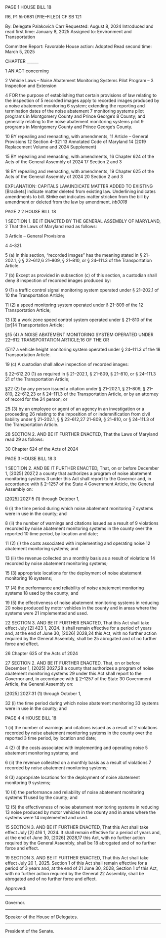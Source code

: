 PAGE 1
HOUSE BILL 18

R6, P1 5lr0681
(PRE–FILED) CF SB 121

By: Delegate Palakovich Carr
Requested: August 8, 2024
Introduced and read first time: January 8, 2025
Assigned to: Environment and Transportation

Committee Report: Favorable
House action: Adopted
Read second time: March 5, 2025

CHAPTER ______

1 AN ACT concerning

2 Vehicle Laws – Noise Abatement Monitoring Systems Pilot Program –
3 Inspection and Extension

4 FOR the purpose of establishing that certain provisions of law relating to the inspection of
5 recorded images apply to recorded images produced by a noise abatement monitoring
6 system; extending the reporting and termination dates of the noise abatement
7 monitoring systems pilot programs in Montgomery County and Prince George’s
8 County; and generally relating to the noise abatement monitoring systems pilot
9 programs in Montgomery County and Prince George’s County.

10 BY repealing and reenacting, with amendments,
11 Article – General Provisions
12 Section 4–321
13 Annotated Code of Maryland
14 (2019 Replacement Volume and 2024 Supplement)

15 BY repealing and reenacting, with amendments,
16 Chapter 624 of the Acts of the General Assembly of 2024
17 Section 2 and 3

18 BY repealing and reenacting, with amendments,
19 Chapter 625 of the Acts of the General Assembly of 2024
20 Section 2 and 3

EXPLANATION: CAPITALS LAW.INDICATE MATTER ADDED TO EXISTING
[Brackets] indicate matter deleted from existing law.
Underlining indicates amendments to bill.
~~Strike~~ ~~out~~ indicates matter stricken from the bill by amendment or deleted from the law by
amendment. *hb0018*

PAGE 2
2 HOUSE BILL 18

1 SECTION 1. BE IT ENACTED BY THE GENERAL ASSEMBLY OF MARYLAND,
2 That the Laws of Maryland read as follows:

3 Article – General Provisions

4 4–321.

5 (a) In this section, “recorded images” has the meaning stated in § 21–202.1, §
§ 22–612,6 21–809, § 21–810, or § 24–111.3 of the Transportation Article.

7 (b) Except as provided in subsection (c) of this section, a custodian shall deny
8 inspection of recorded images produced by:

9 (1) a traffic control signal monitoring system operated under § 21–202.1 of
10 the Transportation Article;

11 (2) a speed monitoring system operated under § 21–809 of the
12 Transportation Article;

13 (3) a work zone speed control system operated under § 21–810 of the
[or]14 Transportation Article;

§15 (4) A NOISE ABATEMENT MONITORING SYSTEM OPERATED UNDER
22–612 TRANSPORTATION ARTICLE;16 OF THE OR

(5)17 a vehicle height monitoring system operated under § 24–111.3 of the
18 Transportation Article.

19 (c) A custodian shall allow inspection of recorded images:

§ 22–612,20 (1) as required in § 21–202.1, § 21–809, § 21–810, or § 24–111.3
21 of the Transportation Article;

§22 (2) by any person issued a citation under § 21–202.1, § 21–809, § 21–810,
22–612,23 or § 24–111.3 of the Transportation Article, or by an attorney of record for the
24 person; or

25 (3) by an employee or agent of an agency in an investigation or a proceeding
26 relating to the imposition of or indemnification from civil liability under § 21–202.1, §
§ 22–612,27 21–809, § 21–810, or § 24–111.3 of the Transportation Article.

28 SECTION 2. AND BE IT FURTHER ENACTED, That the Laws of Maryland read
29 as follows:

30 Chapter 624 of the Acts of 2024

PAGE 3
HOUSE BILL 18 3

1 SECTION 2. AND BE IT FURTHER ENACTED, That, on or before December 1,
[2025] 2027,2 a county that authorizes a program of noise abatement monitoring systems
3 under this Act shall report to the Governor and, in accordance with § 2–1257 of the State
4 Government Article, the General Assembly on:

[2025] 2027:5 (1) through October 1,

6 (i) the time period during which noise abatement monitoring
7 systems were in use in the county; and

8 (ii) the number of warnings and citations issued as a result of
9 violations recorded by noise abatement monitoring systems in the county over the reported
10 time period, by location and date;

11 (2) (i) the costs associated with implementing and operating noise
12 abatement monitoring systems; and

13 (ii) the revenue collected on a monthly basis as a result of violations
14 recorded by noise abatement monitoring systems;

15 (3) appropriate locations for the deployment of noise abatement monitoring
16 systems;

17 (4) the performance and reliability of noise abatement monitoring systems
18 used by the county; and

19 (5) the effectiveness of noise abatement monitoring systems in reducing
20 noise produced by motor vehicles in the county and in areas where the systems were
21 implemented and used.

22 SECTION 3. AND BE IT FURTHER ENACTED, That this Act shall take effect July
[2] 423 1, 2024. It shall remain effective for a period of years and, at the end of June 30,
[2026] 2028,24 this Act, with no further action required by the General Assembly, shall be
25 abrogated and of no further force and effect.

26 Chapter 625 of the Acts of 2024

27 SECTION 2. AND BE IT FURTHER ENACTED, That, on or before December 1,
[2025] 2027,28 a county that authorizes a program of noise abatement monitoring systems
29 under this Act shall report to the Governor and, in accordance with § 2–1257 of the State
30 Government Article, the General Assembly on:

[2025] 2027:31 (1) through October 1,

32 (i) the time period during which noise abatement monitoring
33 systems were in use in the county; and

PAGE 4
4 HOUSE BILL 18

1 (ii) the number of warnings and citations issued as a result of
2 violations recorded by noise abatement monitoring systems in the county over the reported
3 time period, by location and date;

4 (2) (i) the costs associated with implementing and operating noise
5 abatement monitoring systems; and

6 (ii) the revenue collected on a monthly basis as a result of violations
7 recorded by noise abatement monitoring systems;

8 (3) appropriate locations for the deployment of noise abatement monitoring
9 systems;

10 (4) the performance and reliability of noise abatement monitoring systems
11 used by the county; and

12 (5) the effectiveness of noise abatement monitoring systems in reducing
13 noise produced by motor vehicles in the county and in areas where the systems were
14 implemented and used.

15 SECTION 3. AND BE IT FURTHER ENACTED, That this Act shall take effect July
[2] 416 1, 2024. It shall remain effective for a period of years and, at the end of June 30,
[2026] 2028,17 this Act, with no further action required by the General Assembly, shall be
18 abrogated and of no further force and effect.

19 SECTION 3. AND BE IT FURTHER ENACTED, That this Act shall take effect July
20 1, 2025. Section 1 of this Act shall remain effective for a period of 3 years and, at the end of
21 June 30, 2028, Section 1 of this Act, with no further action required by the General
22 Assembly, shall be abrogated and of no further force and effect.

Approved:

________________________________________________________________________________
Governor.

________________________________________________________________________________
Speaker of the House of Delegates.

________________________________________________________________________________
President of the Senate.